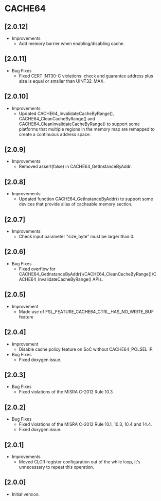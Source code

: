 # CACHE64

## [2.0.12]

- Improvements
  - Add memory barrier when enabling/disabling cache.

## [2.0.11]

- Bug Fixes
  - Fixed CERT INT30-C violations: check and guarantee address plus size is equal or smaller than UINT32_MAX.

## [2.0.10]

- Improvements
  - Updated CACHE64_InvalidateCacheByRange(), CACHE64_CleanCacheByRange() and CACHE64_CleanInvalidateCacheByRange() to
    support some platforms that multiple regions in the memory map are remapped to create a continuous address space.

## [2.0.9]

- Improvements
  - Removed assert(false) in CACHE64_GetInstanceByAddr.

## [2.0.8]

- Improvements
  - Updated function CACHE64_GetInstanceByAddr() to support some devices
    that provide alias of cacheable memory section.

## [2.0.7]

- Improvements
  - Check input parameter "size_byte" must be larger than 0.

## [2.0.6]

- Bug Fixes
  - Fixed overflow for CACHE64_GetInstanceByAddr()/CACHE64_CleanCacheByRange()/CACHE64_InvalidateCacheByRange() APIs.

## [2.0.5]

- Improvement
  - Made use of FSL_FEATURE_CACHE64_CTRL_HAS_NO_WRITE_BUF feature

## [2.0.4]

- Improvement
  - Disable cache policy feature on SoC without CACHE64_POLSEL IP.
- Bug Fixes
  - Fixed doxygen issue.

## [2.0.3]

- Bug Fixes
  - Fixed violations of the MISRA C-2012 Rule 10.3.

## [2.0.2]

- Bug Fixes
  - Fixed violations of the MISRA C-2012 Rule 10.1, 10.3, 10.4 and 14.4.
  - Fixed doxygen issue.

## [2.0.1]

- Improvements
  - Moved CLCR register configuration out of the while loop, it's unnecessary to repeat this operation.

## [2.0.0]

- Initial version.
